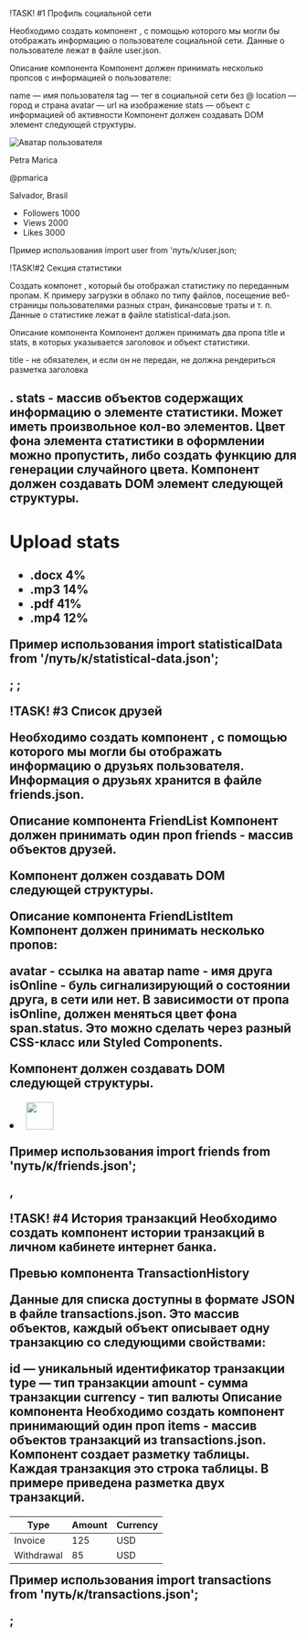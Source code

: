 !TASK! #1 Профиль социальной сети

Необходимо создать компонент <Profile>, с помощью которого мы могли бы отображать информацию о
пользователе социальной сети. Данные о пользователе лежат в файле user.json.

Описание компонента Компонент должен принимать несколько пропсов с информацией о пользователе:

name — имя пользователя tag — тег в социальной сети без @ location — город и страна avatar — url на
изображение stats — объект с информацией об активности Компонент должен создавать DOM элемент
следующей структуры.

<div class="profile">
  <div class="description">
    <img
      src="https://www.flaticon.com/svg/static/icons/svg/3135/3135715.svg"
      alt="Аватар пользователя"
      class="avatar"
    />
    <p class="name">Petra Marica</p>
    <p class="tag">@pmarica</p>
    <p class="location">Salvador, Brasil</p>
  </div>

  <ul class="stats">
    <li>
      <span class="label">Followers</span>
      <span class="quantity">1000</span>
    </li>
    <li>
      <span class="label">Views</span>
      <span class="quantity">2000</span>
    </li>
    <li>
      <span class="label">Likes</span>
      <span class="quantity">3000</span>
    </li>
  </ul>
</div>

Пример использования import user from 'путь/к/user.json;

<Profile
  name={user.name}
  tag={user.tag}
  location={user.location}
  avatar={user.avatar}
  stats={user.stats}
/>

!TASK!#2 Секция статистики

Создать компонет <Statistics>, который бы отображал статистику по переданным пропам. К примеру
загрузки в облако по типу файлов, посещение веб-страницы пользователями разных стран, финансовые
траты и т. п. Данные о статистике лежат в файле statistical-data.json.

Описание компонента Компонент должен принимать два пропа title и stats, в которых указывается
заголовок и объект статистики.

title - не обязателен, и если он не передан, не должна рендериться разметка заголовка <h2>. stats -
массив объектов содержащих информацию о элементе статистики. Может иметь произвольное кол-во
элементов. Цвет фона элемента статистики в оформлении можно пропустить, либо создать функцию для
генерации случайного цвета. Компонент должен создавать DOM элемент следующей структуры.

<section class="statistics">
  <h2 class="title">Upload stats</h2>

  <ul class="stat-list">
    <li class="item">
      <span class="label">.docx</span>
      <span class="percentage">4%</span>
    </li>
    <li class="item">
      <span class="label">.mp3</span>
      <span class="percentage">14%</span>
    </li>
    <li class="item">
      <span class="label">.pdf</span>
      <span class="percentage">41%</span>
    </li>
    <li class="item">
      <span class="label">.mp4</span>
      <span class="percentage">12%</span>
    </li>
  </ul>
</section>
Пример использования
import statisticalData from '/путь/к/statistical-data.json';

<Statistics title="Upload stats" stats={statisticalData} />; <Statistics stats={statisticalData} />;

!TASK! #3 Список друзей

Необходимо создать компонент <FriendList>, с помощью которого мы могли бы отображать информацию о
друзьях пользователя. Информация о друзьях хранится в файле friends.json.

Описание компонента FriendList Компонент должен принимать один проп friends - массив объектов
друзей.

Компонент должен создавать DOM следующей структуры.

<ul class="friend-list">
  <!-- Произвольное кол-во FriendListItem, в зависимости от кол-ва объектов в массиве -->
</ul>
Описание компонента FriendListItem
Компонент должен принимать несколько пропов:

avatar - ссылка на аватар name - имя друга isOnline - буль сигнализирующий о состоянии друга, в сети
или нет. В зависимости от пропа isOnline, должен меняться цвет фона span.status. Это можно сделать
через разный CSS-класс или Styled Components.

Компонент должен создавать DOM следующей структуры.

<li class="item">
  <span class="status"></span>
  <img class="avatar" src="" alt="" width="48" />
  <p class="name"></p>
</li>
Пример использования
import friends from 'путь/к/friends.json';

<FriendList friends={friends} />,

!TASK! #4 История транзакций Необходимо создать компонент истории транзакций в личном кабинете
интернет банка.

Превью компонента TransactionHistory

Данные для списка доступны в формате JSON в файле transactions.json. Это массив объектов, каждый
объект описывает одну транзакцию со следующими свойствами:

id — уникальный идентификатор транзакции type — тип транзакции amount - сумма транзакции currency -
тип валюты Описание компонента Необходимо создать компонент <TransactionHistory> принимающий один
проп items - массив объектов транзакций из transactions.json. Компонент создает разметку таблицы.
Каждая транзакция это строка таблицы. В примере приведена разметка двух транзакций.

<table class="transaction-history">
  <thead>
    <tr>
      <th>Type</th>
      <th>Amount</th>
      <th>Currency</th>
    </tr>
  </thead>

  <tbody>
    <tr>
      <td>Invoice</td>
      <td>125</td>
      <td>USD</td>
    </tr>
    <tr>
      <td>Withdrawal</td>
      <td>85</td>
      <td>USD</td>
    </tr>
  </tbody>
</table>
Пример использования
import transactions from 'путь/к/transactions.json';

<TransactionHistory items={transactions} />;
